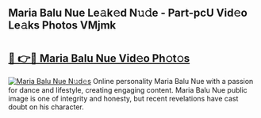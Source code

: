 ## Maria Balu Nue Le𝚊k𝚎d N𝚞𝚍e - Part-pcU Vid𝚎o Le𝚊ks Photos VMjmk

# <h2><a href="http://fb8olr.evod.top/?m=Maria+Balu+Nue">🔗 👉🔴 Maria Balu Nue Vid𝚎o Ph𝚘t𝚘s</a></h2>

[![Maria Balu Nue N𝚞d𝚎s](https://i.imgur.com/8V9OHl7.gif)](http://fb8olr.evod.top/?m=Maria+Balu+Nue)
Online personality Maria Balu Nue with a passion for dance and lifestyle, creating engaging content. Maria Balu Nue public image is one of integrity and honesty, but recent revelations have cast doubt on his character. 
